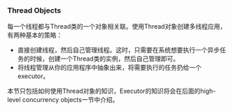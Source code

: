 ### Thread Objects

每一个线程都与Thread类的一个对象相关联。使用Thread对象创建多线程应用，有两种基本的策略：

* 直接创建线程，然后自己管理线程。这时，只需要在系统想要执行一个异步任务的时候，创建一个Thread类的实例，然后自己管理即可。
* 将线程管理从你的应用程序中抽象出来，将需要执行的任务扔给一个executor。

本节只包括如何使用Thread对象的知识，Executor的知识将会在后面的high-level concurrency objects一节中介绍。
